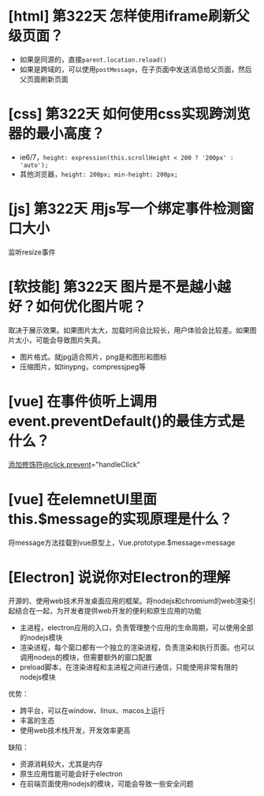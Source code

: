 # [html] 第322天 怎样使用iframe刷新父级页面？

- 如果是同源的，直接`parent.location.reload()`
- 如果是跨域的，可以使用`postMessage`，在子页面中发送消息给父页面，然后父页面刷新页面

# [css] 第322天 如何使用css实现跨浏览器的最小高度？

- ie6/7，`height: expression(this.scrollHeight < 200 ? '200px' : 'auto');`
- 其他浏览器，`height: 200px; min-height: 200px;`

# [js] 第322天 用js写一个绑定事件检测窗口大小

监听resize事件

# [软技能] 第322天 图片是不是越小越好？如何优化图片呢？

取决于展示效果。如果图片太大，加载时间会比较长，用户体验会比较差。如果图片太小，可能会导致图片失真。
- 图片格式。就jpg适合照片，png是和图形和图标
- 压缩图片，如tinypng，compressjpeg等

# [vue] 在事件侦听上调用event.preventDefault()的最佳方式是什么？

添加修饰符@click.prevent="handleClick"

# [vue] 在elemnetUI里面this.$message的实现原理是什么？

将message方法挂载到vue原型上，Vue.prototype.$message=message

# [Electron] 说说你对Electron的理解

开源的、使用web技术开发桌面应用的框架。将nodejs和chromium的web渲染引起结合在一起，为开发者提供web开发的便利和原生应用的功能
- 主进程，electron应用的入口，负责管理整个应用的生命周期，可以使用全部的nodejs模块
- 渲染进程，每个窗口都有一个独立的渲染进程，负责渲染和执行页面。也可以调用nodejs的模块，但需要额外的窗口配置
- preload脚本，在渲染进程和主进程之间进行通信，只能使用非常有限的nodejs模块

优势：
- 跨平台，可以在window、linux、macos上运行
- 丰富的生态
- 使用web技术栈开发，开发效率更高

缺陷：
- 资源消耗较大，尤其是内存
- 原生应用性能可能会好于electron
- 在前端页面使用nodejs的模块，可能会导致一些安全问题
